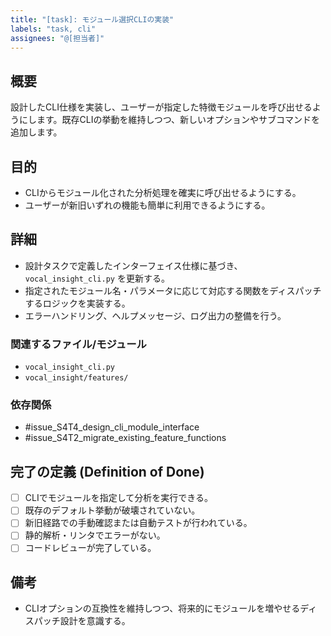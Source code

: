 ```yaml
---
title: "[task]: モジュール選択CLIの実装"
labels: "task, cli"
assignees: "@[担当者]"
---
```


## 概要

設計したCLI仕様を実装し、ユーザーが指定した特徴モジュールを呼び出せるようにします。既存CLIの挙動を維持しつつ、新しいオプションやサブコマンドを追加します。

## 目的

- CLIからモジュール化された分析処理を確実に呼び出せるようにする。
- ユーザーが新旧いずれの機能も簡単に利用できるようにする。

## 詳細

- 設計タスクで定義したインターフェイス仕様に基づき、`vocal_insight_cli.py` を更新する。
- 指定されたモジュール名・パラメータに応じて対応する関数をディスパッチするロジックを実装する。
- エラーハンドリング、ヘルプメッセージ、ログ出力の整備を行う。

### 関連するファイル/モジュール

- `vocal_insight_cli.py`
- `vocal_insight/features/`

### 依存関係

- #issue_S4T4_design_cli_module_interface
- #issue_S4T2_migrate_existing_feature_functions

## 完了の定義 (Definition of Done)

- [ ] CLIでモジュールを指定して分析を実行できる。
- [ ] 既存のデフォルト挙動が破壊されていない。
- [ ] 新旧経路での手動確認または自動テストが行われている。
- [ ] 静的解析・リンタでエラーがない。
- [ ] コードレビューが完了している。

## 備考

- CLIオプションの互換性を維持しつつ、将来的にモジュールを増やせるディスパッチ設計を意識する。
